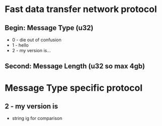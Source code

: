 # Fast data transfer network protocol
## Begin: Message Type (u32)
* 0 - die out of confusion
* 1 - hello
* 2 - my version is...

## Second: Message Length (u32 so max 4gb)

# Message Type specific protocol
## 2 - my version is
* string ig for comparison